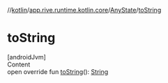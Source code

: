 //[kotlin](../../../index.md)/[app.rive.runtime.kotlin.core](../index.md)/[AnyState](index.md)/[toString](to-string.md)



# toString  
[androidJvm]  
Content  
open override fun [toString](to-string.md)(): [String](https://kotlinlang.org/api/latest/jvm/stdlib/kotlin/-string/index.html)  



